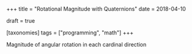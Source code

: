 +++
title = "Rotational Magnitude with Quaternions"
date = 2018-04-10

draft = true

[taxonomies]
tags = ["programming", "math"]
+++

Magnitude of angular rotation in each cardinal direction
